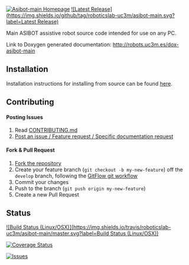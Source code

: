 [![Asibot-main Homepage](https://img.shields.io/badge/asibot-main-orange.svg)](http://robots.uc3m.es/dox-asibot-main) [![Latest Release](https://img.shields.io/github/tag/roboticslab-uc3m/asibot-main.svg?label=Latest Release)](https://github.com/roboticslab-uc3m/asibot-main/tags)

Main ASIBOT assistive robot source code intended for use on any PC.

Link to Doxygen generated documentation: http://robots.uc3m.es/dox-asibot-main

## Installation

Installation instructions for installing from source can be found [here](doc/asibot_install_on_ubuntu_14_10.md).

## Contributing

#### Posting Issues

1. Read [CONTRIBUTING.md](CONTRIBUTING.md)
2. [Post an issue / Feature request / Specific documentation request](https://github.com/roboticslab-uc3m/asibot-main/issues)

#### Fork & Pull Request

1. [Fork the repository](https://github.com/roboticslab-uc3m/asibot-main/fork)
2. Create your feature branch (`git checkout -b my-new-feature`) off the `develop` branch, following the [GitFlow git workflow](https://www.atlassian.com/git/tutorials/comparing-workflows/gitflow-workflow)
3. Commit your changes
4. Push to the branch (`git push origin my-new-feature`)
5. Create a new Pull Request

## Status

[![Build Status (Linux/OSX)](https://img.shields.io/travis/roboticslab-uc3m/asibot-main/master.svg?label=Build Status (Linux/OSX))](https://travis-ci.org/roboticslab-uc3m/asibot-main)

[![Coverage Status](https://coveralls.io/repos/roboticslab-uc3m/asibot-main/badge.svg)](https://coveralls.io/r/roboticslab-uc3m/asibot-main)

[![Issues](https://img.shields.io/github/issues/roboticslab-uc3m/asibot-main.svg?label=Issues)](https://github.com/roboticslab-uc3m/asibot-main/issues)
